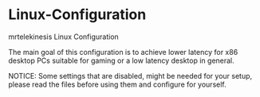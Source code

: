 # Linux-Configuration
mrtelekinesis Linux Configuration

The main goal of this configuration is to achieve lower latency for x86 desktop PCs suitable for gaming or a low latency desktop in general.

NOTICE: Some settings that are disabled, might be needed for your setup, please read the files before using them and configure for yourself.
